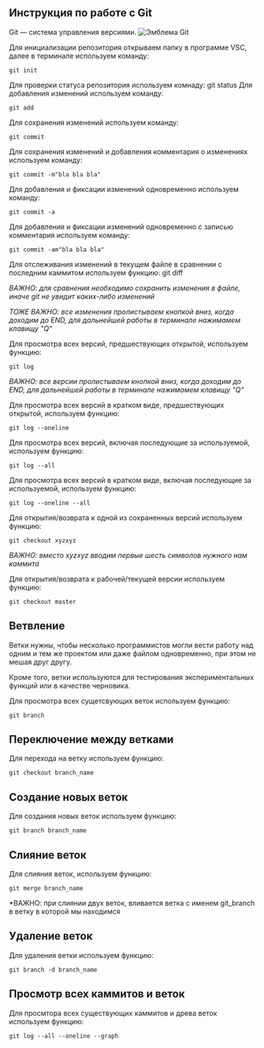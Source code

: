 ## **Инструкция по работе с Git**
Git — система управления версиями.
![Эмблема Git](git.jpeg)

Для инициализации репозитория открываем папку в программе VSC, далее в терминале используем команду:


    git init

Для проверки статуса репозитория используем комнаду:
    git status
Для добавления изменений используем команду:

    git add

Для сохранения изменений используем команду:

    git commit

Для сохранения изменений и добавления комментария о изменениях используем команду:

    git commit -m"bla bla bla"

Для добавления и фиксации изменений одновременно используем команду:

    git commit -a

Для добавления и фиксации изменений одновременно с записью комментария используем команду:

    git commit -am"bla bla bla"

Для отслеживания изменений в текущем файле в сравнении с последним каммитом используем функцию:
    git diff

*ВАЖНО: для сравнения необходимо сохранить изменения в файле, иначе git не увидит каких-либо изменений*

*ТОЖЕ ВАЖНО: все изменения пролистываем кнопкой вниз, когда доходим до END, для дальнейшей работы в терминале нажимамем клавищу "Q"*

Для просмотра всех версий, предшествующих открытой, используем функцию:

    git log

 *ВАЖНО: все версии пролистываем кнопкой вниз, когда доходим до END, для дальнейшей работы в терминале нажимамем клавищу "Q"*   

Для просмотра всех версий в кратком виде, предшествующих открытой, используем функцию:

    git log --oneline

Для просмотра всех версий, включая последующие за используемой, используем функцию:

    git log --all

Для просмотра всех версий в кратком виде, включая последующие за используемой, используем функцию:

    git log --oneline --all

Для открытия/возврата к одной из сохраненных версий используем функцию:

    git checkout xyzxyz

 *ВАЖНО: вместо xyzxyz вводим первые шесть символов нужного нам каммита*

Для открытия/возврата к рабочей/текущей версии используем функцию:

    git checkout master

## Ветвление

Ветки нужны, чтобы несколько программистов могли вести работу над одним и тем же проектом или даже файлом одновременно, при этом не мешая друг другу.

Кроме того, ветки используются для тестирования экспериментальных функций или в качестве черновика.

Для просмотра всех сущетсвующих веток используем функцию:

    git branch

## Переключение между ветками
Для перехода на ветку используем функцию:

    git checkout branch_name


## Создание новых веток

Для создания новых веток используем функцию:

    git branch branch_name

## Слияние веток
Для слияния веток, используем функцию:

    git merge branch_name

*ВАЖНО: при слиянии двух веток, вливается ветка с именем git_branch в ветку в которой мы находимся

## Удаление веток

Для удаления ветки используем функцию:

    git branch -d branch_name


## Просмотр всех каммитов и веток

Для просмтора всех существующих каммитов и древа веток используем функцию:

    git log --all --oneline --graph

